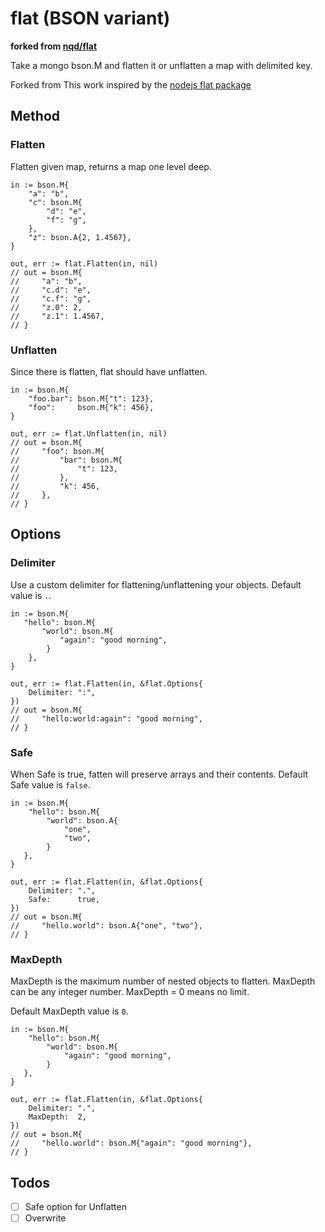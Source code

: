 # flat (BSON variant)
**forked from [nqd/flat](https://github.com/nqd/flat)**

Take a mongo bson.M and flatten it or unflatten a map with delimited key.

Forked from 
This work inspired by the [nodejs flat package](https://github.com/hughsk/flat/)

## Method

### Flatten

Flatten given map, returns a map one level deep.

```{go}
in := bson.M{
    "a": "b",
    "c": bson.M{
        "d": "e",
        "f": "g",
    },
    "z": bson.A{2, 1.4567},
}

out, err := flat.Flatten(in, nil)
// out = bson.M{
//     "a": "b",
//     "c.d": "e",
//     "c.f": "g",
//     "z.0": 2,
//     "z.1": 1.4567,
// }
```

### Unflatten

Since there is flatten, flat should have unflatten.

```{go}
in := bson.M{
    "foo.bar": bson.M{"t": 123},
    "foo":     bson.M{"k": 456},
}

out, err := flat.Unflatten(in, nil)
// out = bson.M{
//     "foo": bson.M{
//         "bar": bson.M{
//             "t": 123,
//         },
//         "k": 456,
//     },
// }
```

## Options

### Delimiter

Use a custom delimiter for flattening/unflattening your objects. Default value is `.`.

```{go}
in := bson.M{
   "hello": bson.M{
       "world": bson.M{
           "again": "good morning",
        }
    },
}

out, err := flat.Flatten(in, &flat.Options{
    Delimiter: ":",
})
// out = bson.M{
//     "hello:world:again": "good morning",
// }
```

### Safe

<!-- When Safe is true, both fatten and unflatten will preserve bson.As and their contents. Default Safe value is `false`. -->
When Safe is true, fatten will preserve arrays and their contents. Default Safe value is `false`.

```{go}
in := bson.M{
    "hello": bson.M{
        "world": bson.A{
            "one",
            "two",
        }
   },
}

out, err := flat.Flatten(in, &flat.Options{
    Delimiter: ".",
    Safe:      true,
})
// out = bson.M{
//     "hello.world": bson.A{"one", "two"},
// }
```

<!-- Example of Unflatten goes here -->

### MaxDepth

MaxDepth is the maximum number of nested objects to flatten. MaxDepth can be any integer number. MaxDepth = 0 means no limit.

Default MaxDepth value is `0`.

```{go}
in := bson.M{
    "hello": bson.M{
        "world": bson.M{
            "again": "good morning",
        }
   },
}

out, err := flat.Flatten(in, &flat.Options{
    Delimiter: ".",
    MaxDepth:  2,
})
// out = bson.M{
//     "hello.world": bson.M{"again": "good morning"},
// }
```

## Todos

- [ ] Safe option for Unflatten
- [ ] Overwrite